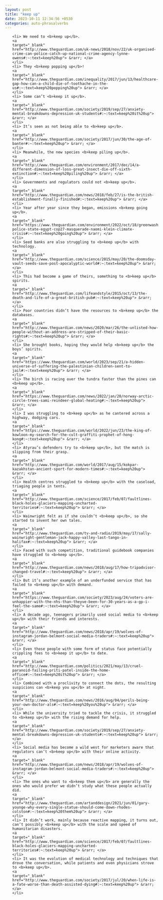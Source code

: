 ```yaml
---
layout: post
title: "keep up"
date: 2023-10-11 12:34:56 +0530
categories: auto-phrasalverbs
---
```

<ol>

    <li> We need to <b>keep up</b>.
    <a 
    target="_blank" 
    href="http://www.theguardian.com/uk-news/2018/nov/22/uk-organised-crime-can-police-catch-up-national-crime-agency-lynne-owens#:~:text=keep%20up"> &rarr; </a>
    </li>
    <li> They <b>keep popping up</b>!
    <a 
    target="_blank" 
    href="http://www.theguardian.com/inequality/2017/jun/13/healthcare-gap-how-can-a-child-die-of-toothache-in-the-us#:~:text=keep%20popping%20up"> &rarr; </a>
    </li>
    <li> Some can’t <b>keep it up</b>.
    <a 
    target="_blank" 
    href="http://www.theguardian.com/society/2019/sep/27/anxiety-mental-breakdowns-depression-uk-students#:~:text=keep%20it%20up"> &rarr; </a>
    </li>
    <li> It’s seen as not being able to <b>keep up</b>.
    <a 
    target="_blank" 
    href="http://www.theguardian.com/society/2017/jun/30/the-age-of-banter#:~:text=keep%20up"> &rarr; </a>
    </li>
    <li> Meanwhile, the new species <b>keep piling up</b>.
    <a 
    target="_blank" 
    href="http://www.theguardian.com/environment/2017/dec/14/a-different-dimension-of-loss-great-insect-die-off-sixth-extinction#:~:text=keep%20piling%20up"> &rarr; </a>
    </li>
    <li> Governments and regulators could not <b>keep up</b>.
    <a 
    target="_blank" 
    href="http://www.theguardian.com/news/2018/feb/27/is-the-british-establishment-finally-finished#:~:text=keep%20up"> &rarr; </a>
    </li>
    <li> Year after year since they began, emissions <b>keep going up</b>.
    <a 
    target="_blank" 
    href="https://www.theguardian.com/environment/2022/oct/18/greenwashing-police-state-egypt-cop27-masquerade-naomi-klein-climate-crisis#:~:text=keep%20going%20up"> &rarr; </a>
    </li>
    <li> Seed banks are also struggling to <b>keep up</b> with technology.
    <a 
    target="_blank" 
    href="http://www.theguardian.com/science/2015/may/20/the-doomsday-vault-seeds-save-post-apocalyptic-world#:~:text=keep%20up"> &rarr; </a>
    </li>
    <li> This had become a game of theirs, something to <b>keep up</b> spirits.
    <a 
    target="_blank" 
    href="http://www.theguardian.com/lifeandstyle/2015/oct/13/the-death-and-life-of-a-great-british-pub#:~:text=keep%20up"> &rarr; </a>
    </li>
    <li> Poor countries didn’t have the resources to <b>keep up</b> the databases.
    <a 
    target="_blank" 
    href="http://www.theguardian.com/news/2020/mar/26/the-unlisted-how-people-without-an-address-are-stripped-of-their-basic-rights#:~:text=keep%20up"> &rarr; </a>
    </li>
    <li> She brought books, hoping they would help <b>keep up</b> the boys’ spirits.
    <a 
    target="_blank" 
    href="https://www.theguardian.com/world/2023/sep/21/a-hidden-universe-of-suffering-the-palestinian-children-sent-to-jail#:~:text=keep%20up"> &rarr; </a>
    </li>
    <li> The birch is racing over the tundra faster than the pines can <b>keep up</b>.
    <a 
    target="_blank" 
    href="https://www.theguardian.com/news/2022/jan/20/norway-arctic-circle-trees-sami-reindeer-global-heating#:~:text=keep%20up"> &rarr; </a>
    </li>
    <li> I was struggling to <b>keep up</b> as he cantered across a highway, dodging cars.
    <a 
    target="_blank" 
    href="https://www.theguardian.com/world/2022/jun/23/the-king-of-kowloon-my-search-for-the-cult-graffiti-prophet-of-hong-kong#:~:text=keep%20up"> &rarr; </a>
    </li>
    <li> Atyrau’s defenders try to <b>keep up</b>, but the match is slipping from their grasp.
    <a 
    target="_blank" 
    href="http://www.theguardian.com/world/2017/aug/15/kokpar-kazakhstan-ancient-sport-for-modern-times#:~:text=keep%20up"> &rarr; </a>
    </li>
    <li> Health centres struggled to <b>keep up</b> with the caseload, triaging people in tents.
    <a 
    target="_blank" 
    href="http://www.theguardian.com/science/2017/feb/07/faultlines-black-holes-glaciers-mapping-uncharted-territories#:~:text=keep%20up"> &rarr; </a>
    </li>
    <li> Wainwright felt as if she couldn’t <b>keep up</b>, so she started to invent her own tales.
    <a 
    target="_blank" 
    href="http://www.theguardian.com/tv-and-radio/2019/may/17/sally-wainwright-gentleman-jack-happy-valley-last-tango-in-halifax#:~:text=keep%20up"> &rarr; </a>
    </li>
    <li> Faced with such competition, traditional guidebook companies have struggled to <b>keep up</b>.
    <a 
    target="_blank" 
    href="http://www.theguardian.com/news/2018/aug/17/how-tripadvisor-changed-travel#:~:text=keep%20up"> &rarr; </a>
    </li>
    <li> But it’s another example of an underfunded service that has failed to <b>keep up</b> with demand.
    <a 
    target="_blank" 
    href="https://www.theguardian.com/society/2023/aug/24/voters-are-unhappier-with-the-nhs-than-theyve-been-for-30-years-as-a-gp-i-feel-the-same#:~:text=keep%20up"> &rarr; </a>
    </li>
    <li> A decade ago, teenagers primarily used social media to <b>keep up</b> with their friends and interests.
    <a 
    target="_blank" 
    href="http://www.theguardian.com/news/2018/apr/19/wolves-of-instagram-jordan-belmont-social-media-traders#:~:text=keep%20up"> &rarr; </a>
    </li>
    <li> Even those people with some form of status face potentially crippling fees to <b>keep it up</b> to date.
    <a 
    target="_blank" 
    href="http://www.theguardian.com/politics/2021/may/13/cruel-paranoid-failing-priti-patel-inside-the-home-office#:~:text=keep%20it%20up"> &rarr; </a>
    </li>
    <li> Combined with a proclivity to connect the dots, the resulting suspicions can <b>keep you up</b> at night.
    <a 
    target="_blank" 
    href="http://www.theguardian.com/news/2016/aug/04/perils-being-your-own-doctor-als#:~:text=keep%20you%20up"> &rarr; </a>
    </li>
    <li> While the university tried to tackle the crisis, it struggled to <b>keep up</b> with the rising demand for help.
    <a 
    target="_blank" 
    href="http://www.theguardian.com/society/2019/sep/27/anxiety-mental-breakdowns-depression-uk-students#:~:text=keep%20up"> &rarr; </a>
    </li>
    <li> Social media has become a wild west for marketers aware that regulators can’t <b>keep up</b> with their online activity.
    <a 
    target="_blank" 
    href="http://www.theguardian.com/news/2018/apr/19/wolves-of-instagram-jordan-belmont-social-media-traders#:~:text=keep%20up"> &rarr; </a>
    </li>
    <li> The ones who want to <b>keep them up</b> are generally the ones who would prefer we didn’t study what these people actually did.
    <a 
    target="_blank" 
    href="http://www.theguardian.com/artanddesign/2021/jun/01/gary-younge-why-every-single-statue-should-come-down-rhodes-colston#:~:text=keep%20them%20up"> &rarr; </a>
    </li>
    <li> It didn’t work, mainly because reactive mapping, it turns out, can’t possibly <b>keep up</b> with the scale and speed of humanitarian disasters.
    <a 
    target="_blank" 
    href="http://www.theguardian.com/science/2017/feb/07/faultlines-black-holes-glaciers-mapping-uncharted-territories#:~:text=keep%20up"> &rarr; </a>
    </li>
    <li> It was the evolution of medical technology and techniques that drove the conversation, while patients and even physicians strove to <b>keep up</b>.
    <a 
    target="_blank" 
    href="http://www.theguardian.com/society/2017/jul/20/when-life-is-a-fate-worse-than-death-assisted-dying#:~:text=keep%20up"> &rarr; </a>
    </li>